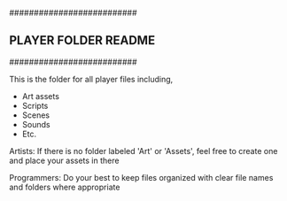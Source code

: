 ##########################
## PLAYER FOLDER README ##
##########################

This is the folder for all player files including,
- Art assets
- Scripts
- Scenes
- Sounds
- Etc.

Artists: If there is no folder labeled 'Art' or 'Assets', feel free to create one
		 and place your assets in there

Programmers: Do your best to keep files organized 
			 with clear file names and folders where appropriate
